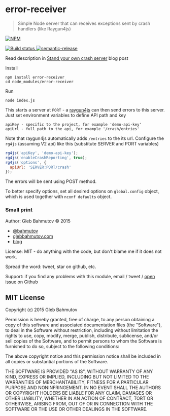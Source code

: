 # error-receiver

> Simple Node server that can receives exceptions sent by crash handlers (like Raygun4js)

[![NPM][error-receiver-icon] ][error-receiver-url]

[![Build status][error-receiver-ci-image] ][error-receiver-ci-url]
[![semantic-release][semantic-image] ][semantic-url]

Read description in [Stand your own crash server][blog post] blog post

Install

    npm install error-receiver
    cd node_modules/error-receiver

Run

    node index.js

This starts a server at `PORT` - a [raygun4js](https://github.com/MindscapeHQ/raygun4js)
can then send errors to this server. Just set environment variables to define API path
and key

    apiKey - specific to the project, for example 'demo-api-key'
    apiUrl - full path to the api, for example '/crash/entries'

Note that raygun4js automatically adds `/entries` to the its url. Configure
the `rg4js` (assuming V2 api) like this (substitute SERVER and PORT variables)

```js
rg4js('apiKey', 'demo-api-key');
rg4js('enableCrashReporting', true);
rg4js('options', {
  apiUrl: 'SERVER:PORT/crash'
});
```

The errors will be sent using POST method.

To better specify options, set all desired options on `global.config` object,
which is used together with `nconf defaults` object.

### Small print

Author: Gleb Bahmutov &copy; 2015

* [@bahmutov](https://twitter.com/bahmutov)
* [glebbahmutov.com](http://glebbahmutov.com)
* [blog](http://glebbahmutov.com/blog/)

License: MIT - do anything with the code, but don't blame me if it does not work.

Spread the word: tweet, star on github, etc.

Support: if you find any problems with this module, email / tweet /
[open issue](https://github.com/bahmutov/error-receiver/issues) on Github

## MIT License

Copyright (c) 2015 Gleb Bahmutov

Permission is hereby granted, free of charge, to any person
obtaining a copy of this software and associated documentation
files (the "Software"), to deal in the Software without
restriction, including without limitation the rights to use,
copy, modify, merge, publish, distribute, sublicense, and/or sell
copies of the Software, and to permit persons to whom the
Software is furnished to do so, subject to the following
conditions:

The above copyright notice and this permission notice shall be
included in all copies or substantial portions of the Software.

THE SOFTWARE IS PROVIDED "AS IS", WITHOUT WARRANTY OF ANY KIND,
EXPRESS OR IMPLIED, INCLUDING BUT NOT LIMITED TO THE WARRANTIES
OF MERCHANTABILITY, FITNESS FOR A PARTICULAR PURPOSE AND
NONINFRINGEMENT. IN NO EVENT SHALL THE AUTHORS OR COPYRIGHT
HOLDERS BE LIABLE FOR ANY CLAIM, DAMAGES OR OTHER LIABILITY,
WHETHER IN AN ACTION OF CONTRACT, TORT OR OTHERWISE, ARISING
FROM, OUT OF OR IN CONNECTION WITH THE SOFTWARE OR THE USE OR
OTHER DEALINGS IN THE SOFTWARE.

[blog post]: http://glebbahmutov.com/blog/stand-your-own-crash-server/

[error-receiver-icon]: https://nodei.co/npm/error-receiver.png?downloads=true
[error-receiver-url]: https://npmjs.org/package/error-receiver
[error-receiver-ci-image]: https://travis-ci.org/bahmutov/error-receiver.png?branch=master
[error-receiver-ci-url]: https://travis-ci.org/bahmutov/error-receiver
[semantic-image]: https://img.shields.io/badge/%20%20%F0%9F%93%A6%F0%9F%9A%80-semantic--release-e10079.svg
[semantic-url]: https://github.com/semantic-release/semantic-release
